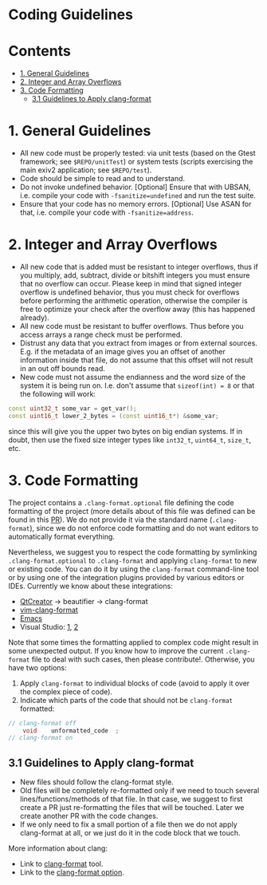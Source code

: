 Coding Guidelines
======================

# Contents #

* [1. General Guidelines](#10-general-guidelines)
* [2. Integer and Array Overflows](#20-integer-and-array-overflows)
* [3. Code Formatting](#30-code-formatting)
  * [3.1 Guidelines to Apply clang-format](#31-guidelines-to-apply-clang-format)

# 1. General Guidelines #
- All new code must be properly tested: via unit tests (based on the Gtest framework; see `$REPO/unitTest`) or system tests (scripts exercising the main exiv2 application; see `$REPO/test`).
- Code should be simple to read and to understand.
- Do not invoke undefined behavior. [Optional] Ensure that with UBSAN, i.e. compile your code with `-fsanitize=undefined` and run the test suite.
- Ensure that your code has no memory errors. [Optional] Use ASAN for that, i.e. compile your code with `-fsanitize=address`.

# 2. Integer and Array Overflows #
- All new code that is added must be resistant to integer overflows, thus if you multiply, add, subtract, divide or bitshift integers you must ensure that no overflow can occur. Please keep in mind that signed integer overflow is undefined behavior, thus you must check for overflows before performing the arithmetic operation, otherwise the compiler is free to optimize your check after the overflow away (this has happened already).
- All new code must be resistant to buffer overflows. Thus before you access arrays a range check must be performed.
- Distrust any data that you extract from images or from external sources. E.g. if the metadata of an image gives you an offset of another information inside that file, do not assume that this offset will not result in an out off bounds read.
- New code must not assume the endianness and the word size of the system it is being run on. I.e. don't assume that  `sizeof(int) = 8` or that the following will work:
```cpp
const uint32_t some_var = get_var();
const uint16_t lower_2_bytes = (const uint16_t*) &some_var;
```
since this will give you the upper two bytes on big endian systems.
If in doubt, then use the fixed size integer types like `int32_t`, `uint64_t`, `size_t`, etc.

# 3. Code Formatting #

The project contains a `.clang-format.optional` file defining the code formatting of the project (more details about of this file was defined can be found in this [PR](https://github.com/Exiv2/exiv2/pull/152)). We do not provide it via the standard name (`.clang-format`), since we do not enforce code formatting and do not want editors to automatically format everything.

Nevertheless, we suggest you to respect the code formatting by symlinking `.clang-format.optional` to `.clang-format` and applying `clang-format` to new or existing code. You can do it by using the `clang-format` command-line tool or by using one of the integration plugins provided by various editors or IDEs. Currently we know about these integrations:

- [QtCreator](http://doc.qt.io/qtcreator/creator-beautifier.html) -> beautifier -> clang-format
- [vim-clang-format](https://github.com/rhysd/vim-clang-format)
- [Emacs](https://clang.llvm.org/docs/ClangFormat.html#emacs-integration)
- Visual Studio: [1](http://clang.llvm.org/docs/ClangFormat.html#visual-studio-integration), [2](https://marketplace.visualstudio.com/items?itemName=xaver.clang-format)

Note that some times the formatting applied to complex code might result in some unexpected output. If you know how to improve the current `.clang-format` file to deal with such cases, then please contribute!. Otherwise, you have two options:
1. Apply `clang-format` to individual blocks of code (avoid to apply it over the complex piece of code).
2. Indicate which parts of the code that should not be `clang-format` formatted:

```cpp
// clang-format off
    void    unformatted_code  ;
// clang-format on
```

## 3.1 Guidelines to Apply clang-format ##

- New files should follow the clang-format style.
- Old files will be completely re-formatted only if we need to touch several lines/functions/methods of that file. In that case, we suggest to first create a PR just re-formatting the files that will be touched. Later we create another PR with the code changes.
- If we only need to fix a small portion of a file then we do not apply clang-format at all, or we just do it in the code block that we touch.

More information about clang:
- Link to [clang-format](https://clang.llvm.org/docs/ClangFormat.html) tool.
- Link to the [clang-format option](https://clang.llvm.org/docs/ClangFormatStyleOptions.html).

